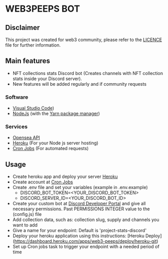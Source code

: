 # WEB3PEEPS BOT

## Disclaimer
This project was created for web3 community, please refer to the [LICENCE](LICENSE) file for further information.

## Main features
- NFT collections stats Discord bot (Creates channels with NFT collection stats inside your Discord server). 
- New features will be added regularly and if community requests 

### Software
- [Visual Studio Code](https://code.visualstudio.com/))
- [NodeJs](https://nodejs.org/) (with the [Yarn package manager](https://yarnpkg.com/getting-started/install))

### Services
- [Opensea API](https://docs.opensea.io/reference/api-overview)
- [Heroku](https://dashboard.heroku.com/) (For your Node js server hosting) 
- [Cron Jobs](https://cron-job.org/en/) (For automated requests)

## Usage
- Create heroku app and deploy your server [Heroku](https://dashboard.heroku.com/)
- Create account at [Cron Jobs](https://cron-job.org/en/)
- Create .env file and set your variables (example in .env.example)
  - DISCORD_BOT_TOKEN=<YOUR_DISCORD_BOT_TOKEN>
  - DISCORD_SERVER_ID=<YOUR_DISCORD_BOT_ID>
- Create your custom bot at [Discord Developer Portal](https://discord.com/developers) and give all necessary permissions. Past PERMISSIONS INTEGER value to the (config.js) file
- Add collection data, such as: collection slug, supply and channels you want to add
- Give a name for your endpoint: Default is 'project-stats-discord'
- Deploy your heroku application using this instructions: [Heroku Deploy] (https://dashboard.heroku.com/apps/web3-peeps/deploy/heroku-git)
- Set up Cron jobs task to trigger your endpoint with a needed period of time

